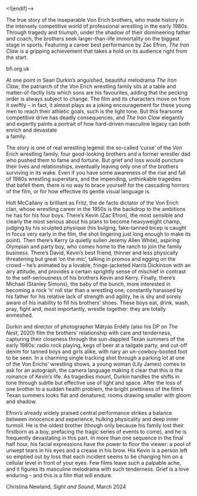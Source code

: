 <![endif]-->

The true story of the inseparable Von Erich brothers, who made history in the intensely competitive world of professional wrestling in the early 1980s. Through tragedy and triumph, under the shadow of their domineering father and coach, the brothers seek larger-than-life immortality on the biggest stage in sports. Featuring a career best performance by Zac Efron, _The Iron Claw_ is a gripping achievement that takes a hold on its audience right from the start.

bfi.org.uk

At one point in Sean Durkin’s anguished, beautiful melodrama _The Iron Claw_, the patriarch of the Von Erich wrestling family sits at a table and matter-of-factly lists which sons are his favourites, adding that the pecking order is always subject to change. The film and its characters move on from it swiftly – in fact, it almost plays as a joking encouragement for these young men to reach their athletic goals, such is the light tone. But this fearsome competitive drive has deadly consequences, and _The Iron Claw_ elegantly and expertly paints a portrait of how hard-driven masculine legacy can both enrich and devastate  
a family.

The story is one of real wrestling legend: the so-called ‘curse’ of the Von Erich wrestling family, four good-looking brothers and a former wrestler dad who pushed them to fame and fortune. But grief and loss would puncture their lives and relationships, eventually leaving only one of the brothers surviving in its wake. Even if you have some awareness of the rise and fall of 1980s wrestling superstars, and the impending, unthinkable tragedies that befell them, there is no way to brace yourself for the cascading horrors of the film, or for how effective its gentle visual language is.

Holt McCallany is brilliant as Fritz, the de facto dictator of the Von Erich clan, whose wrestling career in the 1950s is the backdrop to the ambitions he has for his four boys. There’s Kevin (Zac Efron), the most sensible and clearly the most serious about his plans to become heavyweight champ, judging by his sculpted physique (his bulging, fake-tanned bicep is caught in focus very early in the film, the shot lingering just long enough to make its point). Then there’s Kerry (a quietly sullen Jeremy Allen White), aspiring Olympian and party boy, who comes home to the ranch to join the family business. There’s David, Kevin’s best friend, thinner and less physically threatening but great ‘on the mic’, talking in promos and egging on the crowd – he’s animated by a lovable, fringe-jacketed Harris Dickinson with an airy attitude, and provides a certain sprightly sense of mischief in contrast to the self-seriousness of his brothers Kevin and Kerry. Finally, there’s Michael (Stanley Simons), the baby of the bunch, more interested in becoming a rock ’n’ roll star than a wrestling one; constantly harassed by his father for his relative lack of strength and agility, he is shy and sorely aware of his inability to fill his brothers’ shoes. These boys eat, drink, wash, pray, fight and, most importantly, wrestle together: they are totally enmeshed.

Durkin and director of photographer Mátyás Erdély (also his DP on _The Nest_, 2020) film the brothers’ relationship with care and tenderness, capturing their closeness through the sun-dappled Texan summers of the early 1980s: radio rock playing, kegs of beer at a tailgate party, and cut-off denim for tanned boys and girls alike, with nary an un-cowboy-booted foot to be seen. In a charming single tracking shot through a parking lot at one of the Von Erichs’ wrestling shows, a young woman (Lily James) comes to ask for an autograph, the camera language making it clear that this is the romance of Kevin’s life. As tragedies mount, Durkin handles the shifts in tone through subtle but effective use of light and space. After the loss of one brother to a sudden health problem, the bright prettiness of the film’s Texan summers looks flat and denatured, rooms drawing smaller with gloom and shadow.

Efron’s already widely praised central performance strikes a balance between innocence and experience, hulking physicality and deep inner turmoil. He is the oldest brother (though only because his family lost their firstborn as a boy, prefacing the tragic series of events to come), and he is frequently devastating in this part. In more than one sequence in the final half hour, his facial expressions have the power to floor the viewer: a pool of unwept tears in his eyes and a crease in his brow. His Kevin is a person left so emptied out by loss that each incident seems to be changing him on a cellular level in front of your eyes. Few films leave such a palpable ache, and it figures its masculine melodrama with such tenderness. Grief is a love enduring – and this is a film that will endure.

Christina Newland, _Sight and Sound_, March 2024


<!--stackedit_data:
eyJoaXN0b3J5IjpbMjA4ODQyMjc5XX0=
-->